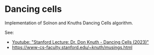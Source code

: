 # Dancing cells

Implementation of Solnon and Knuths Dancing Cells algorithm.

See:

* [Youtube: "Stanford Lecture: Dr. Don Knuth - Dancing Cells (2023)"](https://www.youtube.com/watch?v=622iPkJfYrI)
* https://www-cs-faculty.stanford.edu/~knuth/musings.html
